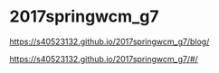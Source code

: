 # 2017springwcm_g7

https://s40523132.github.io/2017springwcm_g7/blog/

https://s40523132.github.io/2017springwcm_g7/#/
